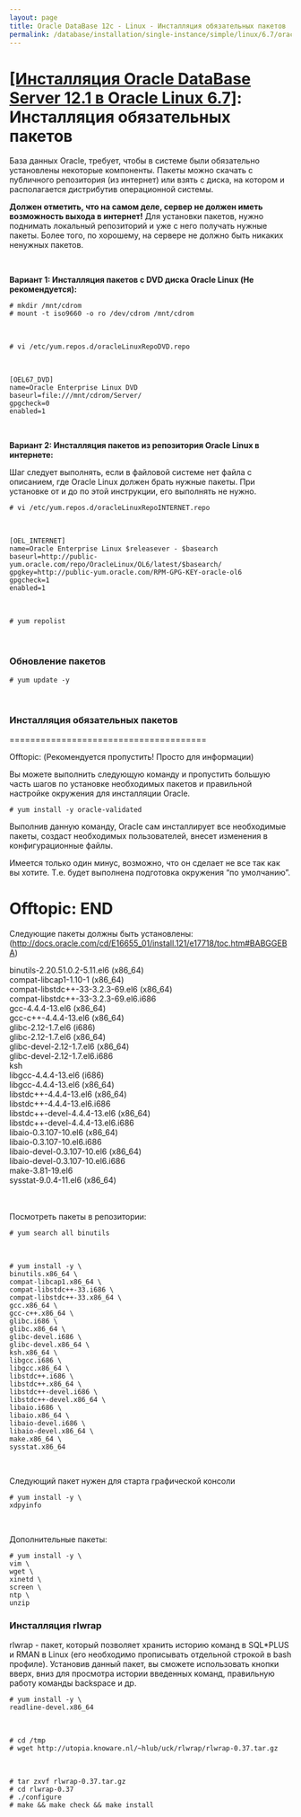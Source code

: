 ```yaml
---
layout: page
title: Oracle DataBase 12c - Linux - Инсталляция обязательных пакетов
permalink: /database/installation/single-instance/simple/linux/6.7/oracle/12.1/install-mandatory-packages/
---
```


# <a href="/database/installation/single-instance/simple/linux/6.7/oracle/12.1/">[Инсталляция Oracle DataBase Server 12.1 в Oracle Linux 6.7]</a>: Инсталляция обязательных пакетов



База данных Oracle, требует, чтобы в системе были обязательно установлены некоторые компоненты. Пакеты можно скачать с публичного репозитория (из интернет) или взять с диска, на котором и располагается дистрибутив операционной системы.

<strong>Должен отметить, что на самом деле, сервер не должен иметь возможность выхода в интернет!</strong> Для установки пакетов, нужно поднимать локальный репозиторий и уже с него получать нужные пакеты. Более того, по хорошему, на сервере не должно быть никаких ненужных пакетов.

<br/>

**Вариант 1: Инсталляция пакетов с DVD диска Oracle Linux (Не рекомендуется):**


	# mkdir /mnt/cdrom
	# mount -t iso9660 -o ro /dev/cdrom /mnt/cdrom


<br/>

	# vi /etc/yum.repos.d/oracleLinuxRepoDVD.repo



<br/>

    [OEL67_DVD]
    name=Oracle Enterprise Linux DVD
    baseurl=file:///mnt/cdrom/Server/
    gpgcheck=0
    enabled=1



<br/>

**Вариант 2: Инсталляция пакетов из репозитория Oracle Linux в интернете:**

Шаг следует выполнять, если в файловой системе нет файла с описанием, где Oracle Linux должен брать нужные пакеты. При установке от и до по этой инструкции, его выполнять не нужно.

	# vi /etc/yum.repos.d/oracleLinuxRepoINTERNET.repo

<br/>

    [OEL_INTERNET]
    name=Oracle Enterprise Linux $releasever - $basearch
    baseurl=http://public-yum.oracle.com/repo/OracleLinux/OL6/latest/$basearch/
    gpgkey=http://public-yum.oracle.com/RPM-GPG-KEY-oracle-ol6
    gpgcheck=1
    enabled=1

<br/>

	# yum repolist


<br/>

### Обновление пакетов

	# yum update -y


<br/>

### Инсталляция обязательных пакетов


======================================

Offtopic: (Рекомендуется пропустить! Просто для информации)

Вы можете выполнить следующую команду и пропустить большую часть шагов по установке необходимых пакетов и правильной настройке окружения для инсталляции Oracle.

    # yum install -y oracle-validated

Выполнив данную команду, Oracle сам инсталлирует все необходимые пакеты, создаст необходимых пользователей, внесет изменения в конфигурационные файлы.

Имеется только один минус, возможно, что он сделает не все так как вы хотите. Т.е. будет выполнена подготовка окружения “по умолчанию”.


Offtopic: END
======================================


Следующие пакеты должны быть установлены: (http://docs.oracle.com/cd/E16655_01/install.121/e17718/toc.htm#BABGGEBA)

binutils-2.20.51.0.2-5.11.el6 (x86_64)<br/>
compat-libcap1-1.10-1 (x86_64)<br/>
compat-libstdc++-33-3.2.3-69.el6 (x86_64)<br/>
compat-libstdc++-33-3.2.3-69.el6.i686<br/>
gcc-4.4.4-13.el6 (x86_64)<br/>
gcc-c++-4.4.4-13.el6 (x86_64)<br/>
glibc-2.12-1.7.el6 (i686)<br/>
glibc-2.12-1.7.el6 (x86_64)<br/>
glibc-devel-2.12-1.7.el6 (x86_64)<br/>
glibc-devel-2.12-1.7.el6.i686<br/>
ksh<br/>
libgcc-4.4.4-13.el6 (i686)<br/>
libgcc-4.4.4-13.el6 (x86_64)<br/>
libstdc++-4.4.4-13.el6 (x86_64)<br/>
libstdc++-4.4.4-13.el6.i686<br/>
libstdc++-devel-4.4.4-13.el6 (x86_64)<br/>
libstdc++-devel-4.4.4-13.el6.i686<br/>
libaio-0.3.107-10.el6 (x86_64)<br/>
libaio-0.3.107-10.el6.i686<br/>
libaio-devel-0.3.107-10.el6 (x86_64)<br/>
libaio-devel-0.3.107-10.el6.i686<br/>
make-3.81-19.el6<br/>
sysstat-9.0.4-11.el6 (x86_64)<br/>


<br/><br/>
Посмотреть пакеты в репозитории:

	# yum search all binutils

<br/>


	# yum install -y \
	binutils.x86_64 \
	compat-libcap1.x86_64 \
	compat-libstdc++-33.i686 \
	compat-libstdc++-33.x86_64 \
	gcc.x86_64 \
	gcc-c++.x86_64 \
	glibc.i686 \
	glibc.x86_64 \
	glibc-devel.i686 \
	glibc-devel.x86_64 \
	ksh.x86_64 \
	libgcc.i686 \
	libgcc.x86_64 \
	libstdc++.i686 \
	libstdc++.x86_64 \
	libstdc++-devel.i686 \
	libstdc++-devel.x86_64 \
	libaio.i686 \
	libaio.x86_64 \
	libaio-devel.i686 \
	libaio-devel.x86_64 \
	make.x86_64 \
	sysstat.x86_64

<br/>


Следующий пакет нужен для старта графической консоли

    # yum install -y \
	xdpyinfo

<br/>

Дополнительные пакеты:

    # yum install -y \
    vim \
    wget \
    xinetd \
    screen \
    ntp \
    unzip


### Инсталляция rlwrap

rlwrap - пакет, который позволяет хранить историю команд в SQL*PLUS и RMAN в Linux (его необходимо прописывать отдельной строкой в bash профиле). Установив данный пакет, вы сможете использовать кнопки вверх, вниз для просмотра истории введенных команд, правильную работу команды backspace и др.


	# yum install -y \
	readline-devel.x86_64

<br/>

	# cd /tmp
	# wget http://utopia.knoware.nl/~hlub/uck/rlwrap/rlwrap-0.37.tar.gz

<br/>

	# tar zxvf rlwrap-0.37.tar.gz
	# cd rlwrap-0.37
	# ./configure
	# make && make check && make install
